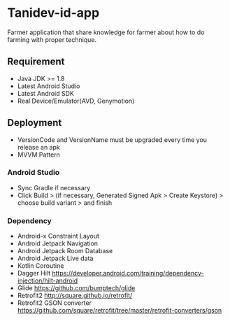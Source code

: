 # Tanidev-id-app
Farmer application that share knowledge for farmer about how to do farming with proper technique.

## Requirement
* Java JDK >= 1.8
* Latest Android Studio
* Latest Android SDK
* Real Device/Emulator(AVD, Genymotion) 

## Deployment
* VersionCode and VersionName must be upgraded every time you release an apk
* MVVM Pattern 

### Android Studio
* Sync Gradle if necessary
* Click Build > (if necessary, Generated Signed Apk > Create Keystore) > choose build variant > and finish

### Dependency
* Android-x Constraint Layout
* Android Jetpack Navigation
* Android Jetpack Room Database
* Android Jetpack Live data
* Kotlin Coroutine
* Dagger Hilt https://developer.android.com/training/dependency-injection/hilt-android
* Glide https://github.com/bumptech/glide
* Retrofit2 http://square.github.io/retrofit/
* Retrofit2 GSON converter https://github.com/square/retrofit/tree/master/retrofit-converters/gson

